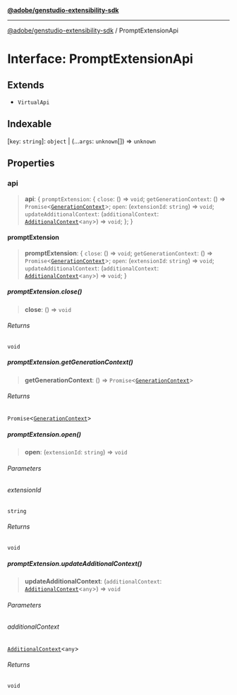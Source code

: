 [**@adobe/genstudio-extensibility-sdk**](../README.md)

***

[@adobe/genstudio-extensibility-sdk](../globals.md) / PromptExtensionApi

# Interface: PromptExtensionApi

## Extends

- `VirtualApi`

## Indexable

\[`key`: `string`\]: `object` \| (...`args`: `unknown`[]) => `unknown`

## Properties

### api

> **api**: \{ `promptExtension`: \{ `close`: () => `void`; `getGenerationContext`: () => `Promise`\<[`GenerationContext`](../type-aliases/GenerationContext.md)\>; `open`: (`extensionId`: `string`) => `void`; `updateAdditionalContext`: (`additionalContext`: [`AdditionalContext`](../type-aliases/AdditionalContext.md)\<`any`\>) => `void`; \}; \}

#### promptExtension

> **promptExtension**: \{ `close`: () => `void`; `getGenerationContext`: () => `Promise`\<[`GenerationContext`](../type-aliases/GenerationContext.md)\>; `open`: (`extensionId`: `string`) => `void`; `updateAdditionalContext`: (`additionalContext`: [`AdditionalContext`](../type-aliases/AdditionalContext.md)\<`any`\>) => `void`; \}

##### promptExtension.close()

> **close**: () => `void`

###### Returns

`void`

##### promptExtension.getGenerationContext()

> **getGenerationContext**: () => `Promise`\<[`GenerationContext`](../type-aliases/GenerationContext.md)\>

###### Returns

`Promise`\<[`GenerationContext`](../type-aliases/GenerationContext.md)\>

##### promptExtension.open()

> **open**: (`extensionId`: `string`) => `void`

###### Parameters

###### extensionId

`string`

###### Returns

`void`

##### promptExtension.updateAdditionalContext()

> **updateAdditionalContext**: (`additionalContext`: [`AdditionalContext`](../type-aliases/AdditionalContext.md)\<`any`\>) => `void`

###### Parameters

###### additionalContext

[`AdditionalContext`](../type-aliases/AdditionalContext.md)\<`any`\>

###### Returns

`void`
